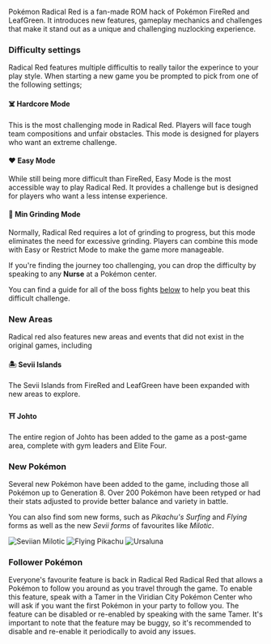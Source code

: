 ---
---

Pokémon Radical Red is a fan-made ROM hack of Pokémon FireRed and
LeafGreen. It introduces new
features, gameplay mechanics and challenges that make it stand out as
a unique and challenging nuzlocking experience.

### Difficulty settings

Radical Red features multiple difficultis to really tailor the
experince to your play style. When starting a new game you be prompted
to pick from one of the following settings;


#### **☠️ Hardcore Mode**
This is the most challenging mode in Radical
Red. Players will face tough team compositions and unfair
obstacles. This mode is designed for players who want an extreme
challenge.

#### **❤️ Easy Mode** 
While still being more difficult than FireRed, Easy Mode is
the most accessible way to play Radical Red. It provides a challenge
but is designed for players who want a less intense experience.

#### **🔨 Min Grinding Mode**
Normally, Radical Red requires a lot of grinding to
progress, but this mode eliminates the need for excessive
grinding. Players can combine this mode with Easy or Restrict Mode to
make the game more manageable.

If you're finding the journey too challenging, you can drop the
difficulty by speaking to any **Nurse** at a Pokémon center.

You can find a guide for all of the boss fights
[below](https://nuzlocke.app/guides/radical-red#gym-leader) to help
you beat this difficult challenge. 

### New Areas

Radical red also features new areas and events that did
not exist in the original games, including

#### **🏝 Sevii Islands**
The Sevii Islands from FireRed and LeafGreen have been
expanded with new areas to explore.

#### **⛩ Johto** 
The entire region of Johto
has been added to the game as a post-game area, complete with gym
leaders and Elite Four.

### New Pokémon

Several new Pokémon have been added to the game, including those all
Pokémon up to Generation 8. Over
200 Pokémon have been retyped or had their stats adjusted to provide
better balance and variety in battle.

You can also find som new forms, such as _Pikachu's Surfing_ and _Flying_
forms as well as the new _Sevii forms_ of favourites like _Milotic_. 

![Seviian Milotic](https://img.nuzlocke.app/sprites/radred/milotic-sevii.png "Seviian Milotic")
![Flying Pikachu](https://img.nuzlocke.app/sprites/radred/pikachu-flying.png "Flying Pikachu")
![Ursaluna](https://img.nuzlocke.app/sprites/base/901.png "Ursaluna")


### Follower Pokémon

Everyone's favourite feature is back in Radical Red Radical Red that
allows a Pokémon to follow you around as you travel through the
game. To enable this feature, speak with a Tamer in the Viridian City
Pokémon Center who will ask if you want the first Pokémon in your
party to follow you. The feature can be disabled or re-enabled by
speaking with the same Tamer. It's important to note that the feature
may be buggy, so it's recommended to disable and re-enable it
periodically to avoid any issues.
